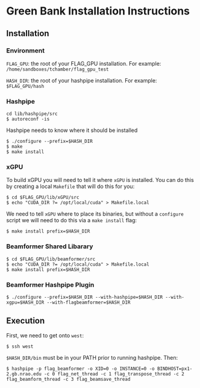 # Green Bank Installation Instructions

## Installation
### Environment

`FLAG_GPU`: the root of your FLAG_GPU installation. For example: `/home/sandboxes/tchamber/flag_gpu_test`

`HASH_DIR`: the root of your hashpipe installation. For example: `$FLAG_GPU/hash`

### Hashpipe
	cd lib/hashpipe/src
	$ autoreconf -is

Hashpipe needs to know where it should be installed

	$ ./configure --prefix=$HASH_DIR
	$ make
	$ make install

### xGPU
To build xGPU you will need to tell it where `xGPU` is installed. You can do this by creating a local `Makefile` that will do this for you:

	$ cd $FLAG_GPU/lib/xGPU/src
	$ echo "CUDA_DIR ?= /opt/local/cuda" > Makefile.local

We need to tell `xGPU` where to place its binaries, but without a `configure` script we will need to do this via a `make install` flag:

	$ make install prefix=$HASH_DIR

### Beamformer Shared Libarary
	$ cd $FLAG_GPU/lib/beamformer/src
	$ echo "CUDA_DIR ?= /opt/local/cuda" > Makefile.local
	$ make install prefix=$HASH_DIR

### Beamformer Hashpipe Plugin
	$ ./configure --prefix=$HASH_DIR --with-hashpipe=$HASH_DIR --with-xgpu=$HASH_DIR --with-flagbeamformer=$HASH_DIR

## Execution
First, we need to get onto `west`:

	$ ssh west

`$HASH_DIR/bin` must be in your PATH prior to running hashpipe. Then:

	$ hashpipe -p flag_beamformer -o XID=0 -o INSTANCE=0 -o BINDHOST=px1-2.gb.nrao.edu -c 0 flag_net_thread -c 1 flag_transpose_thread -c 2 flag_beamform_thread -c 3 flag_beamsave_thread
